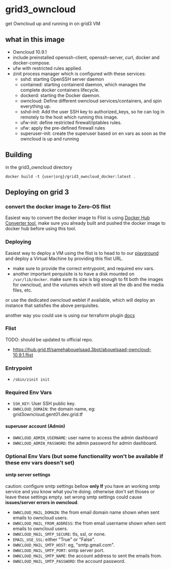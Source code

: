 # grid3_owncloud

get Owncloud up and running in on grid3 VM

## what in this image
- Owncloud 10.9.1
- include preinstalled openssh-client, openssh-server, curl, docker and docker-compose.
- ufw with restricted rules applied.
- zinit process manager which is configured with these services:
     - sshd: starting OpenSSH server daemon 
     - contained: starting containerd daemon, which manages the complete docker containers lifecycle.
     - dockerd: starting the Docker daemon.
     - owncloud: Define different owncloud services/containers, and spin everything up. 
     - sshd-init: Add the user SSH key to authorized_keys, so he can log in remotely to the host which running this image.
     - ufw-init: define restricted firewall/iptables rules.
     - ufw: apply the pre-defined firewall rules
     - superuser-init: create the superuser based on en vars as soon as the owncloud is up and running

## Building

in the grid3_owncloud directory

`docker build -t {user|org}/grid3_owncloud_docker:latest .`

## Deploying on grid 3

### convert the docker image to Zero-OS flist
Easiest way to convert the docker image to Flist is using [Docker Hub Converter tool](https://hub.grid.tf/docker-convert), make sure you already built and pushed the docker image to docker hub before using this tool.

### Deploying
Easiest way to deploy a VM using the flist is to head to to our [playground](https://play.grid.tf) and deploy a Virtual Machine by providing this flist URL.
* make sure to provide the correct entrypoint, and required env vars.
* another important perquisite is to have a disk mounted on `/var/lib/docker`. make sure its size is big enough to fit both the images for owncloud, and the volumes which will store all the db and the media files, etc.

or use the dedicated owncloud weblet if available, which will deploy an instance that satisfies the above perquisites.

another way you could use is using our terraform plugin [docs](https://github.com/threefoldtech/terraform-provider-grid)

### Flist
TODO: should be updated to official repo.
- https://hub.grid.tf/samehabouelsaad.3bot/abouelsaad-owncloud-10.9.1.flist

### Entrypoint
- `/sbin/zinit init`


### Required Env Vars
- `SSH_KEY`: User SSH public key.
- `OWNCLOUD_DOMAIN`: the domain name, eg: grid3owncloud.gent01.dev.grid.tf
#### superuser account (Admin)
- `OWNCLOUD_ADMIN_USERNAME`: user name to access the admin dashboard
- `OWNCLOUD_ADMIN_PASSWORD`: the admin password for admin dashboard.

### Optional Env Vars (but some functionality won't be available if these env vars doesn't set)
#### smtp server settings

caution: configure smtp settings bellow **only If** you have an working smtp service and you know what you’re doing.
otherwise don't set thoses or leave these settings empty. set wrong smtp settings could cause **issues/server errors in owncloud**.

- `OWNCLOUD_MAIL_DOMAIN`: the from email domain name shown when sent emails to owncloud users.
- `OWNCLOUD_MAIL_FROM_ADDRESS`: the from email username shown when sent emails to owncloud users.
- `OWNCLOUD_MAIL_SMTP_SECURE`: tls, ssl, or none.
- `EMAIL_USE_SSL`: either "True" or "False".
- `OWNCLOUD_MAIL_SMTP_HOST`: eg, "smtp.gmail.com".
- `OWNCLOUD_MAIL_SMTP_PORT`: smtp server port.
- `OWNCLOUD_MAIL_SMTP_NAME`: the account address to sent the emails from.
- `OWNCLOUD_MAIL_SMTP_PASSWORD`: the account password.

